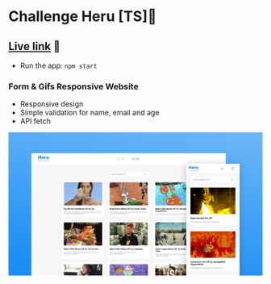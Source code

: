 # Challenge Heru [TS]🚀

## [Live link](https://heru-challenge.netlify.app/) 🔗

- Run the app: `npm start`

### Form & Gifs Responsive Website

- Responsive design
- Simple validation for name, email and age
- API fetch

![preview img](/preview.png)
